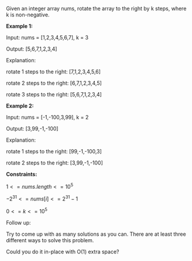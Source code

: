Given an integer array nums, rotate the array to the right by k steps, where k is non-negative.

**Example 1:**

Input: nums = [1,2,3,4,5,6,7], k = 3

Output: [5,6,7,1,2,3,4]

Explanation:

rotate 1 steps to the right: [7,1,2,3,4,5,6]

rotate 2 steps to the right: [6,7,1,2,3,4,5]

rotate 3 steps to the right: [5,6,7,1,2,3,4]

**Example 2:**

Input: nums = [-1,-100,3,99], k = 2

Output: [3,99,-1,-100]

Explanation: 

rotate 1 steps to the right: [99,-1,-100,3]

rotate 2 steps to the right: [3,99,-1,-100]
 

**Constraints:**

$1 <= nums.length <= 10^5$

$-2^{31} <= nums[i] <= 2^{31} - 1$

$0 <= k <= 10^5$
 
Follow up:

Try to come up with as many solutions as you can. There are at least three different ways to solve this problem.

Could you do it in-place with O(1) extra space?
